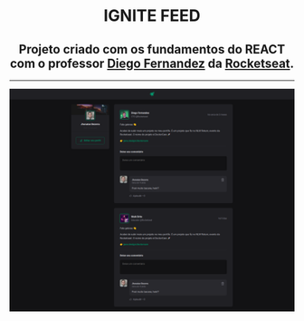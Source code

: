 <div align=center> 
  
# IGNITE FEED

## Projeto criado com os fundamentos do REACT com o professor [Diego Fernandez](https://github.com/diego3g) da [Rocketseat](https://github.com/Rocketseat).

<hr>

![Ignite-feed](https://github.com/JhonatanBS/REACT/blob/main/Curso_ROCKETSEAT/introducao/01_fundamentos_reactjs-ts/ignite-feed.png)
  
</div>  
